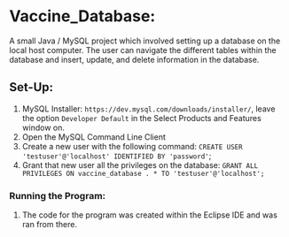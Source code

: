 # Vaccine_Database:
A small Java / MySQL project which involved setting up a database on the local host computer. The user can navigate the different tables within the database and insert, update, and delete information in the database.



## Set-Up:
1) MySQL Installer: `https://dev.mysql.com/downloads/installer/`, leave the option `Developer Default` in the Select Products and Features window on.
2) Open the MySQL Command Line Client
3) Create a new user with the following command: `CREATE USER 'testuser'@'localhost' IDENTIFIED BY 'password'`;
4) Grant that new user all the privileges on the database: `GRANT ALL PRIVILEGES ON vaccine_database . * TO 'testuser'@'localhost';`



### Running the Program:
1) The code for the program was created within the Eclipse IDE and was ran from there.